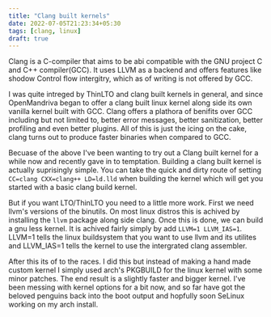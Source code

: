```yaml
---
title: "Clang built kernels"
date: 2022-07-05T21:23:34+05:30
tags: [clang, linux]
draft: true
---
```

Clang is a C-compiler that aims to be abi compatible with the GNU project C and C++ compiler(GCC). It uses LLVM as a backend and offers features like shodow Control flow intergitry, which as of writing is not offered by GCC.

I was quite intreged by ThinLTO and clang built kernels in general, and since OpenMandriva began to offer a clang built linux kernel along side its own vanilla kernel built with GCC. Clang offers a plathora of benifits over GCC including but not limited to, better error messages, better sanitization, better profiling and even better plugins. All of this is just the icing on the cake, clang turns out to produce faster binaries when compared to GCC. 

Becuase of the above I've been wanting to try out a Clang built kernel for a while now and recently gave in to temptation. Building a clang built kernel is actually suprisingly simple. You can take the quick and dirty route of setting `CC=clang CXX=clang++ LD=ld.lld` when building the kernel which will get you started with a basic clang build kernel.

But if you want LTO/ThinLTO you need to a little more work. First we need llvm's versions of the binutils. On most linux distros this is achived by installing the `llvm` package along side clang. Once this is done, we can build a gnu less kernel. It is achived fairly simply by add `LLVM=1 LLVM_IAS=1`. LLVM=1 tells the linux buildsystem that you want to use llvm and its utilites and LLVM_IAS=1 tells the kernel to use the intergrated clang assembler.

After this its of to the races. I did this but instead of making a hand made custom kernel I simply used arch's PKGBUILD for the linux kernel with some minor patches. The end result is a slightly faster and bigger kernel. I've been messing with kernel options for a bit now, and so far have got the beloved penguins back into the boot output and hopfully soon SeLinux working on my arch install.